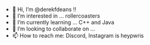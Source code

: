 - 👋 Hi, I’m @derekfdeans !!
- 👀 I’m interested in ... rollercoasters
- 🌱 I’m currently learning ... C++ and Java
- 💞️ I’m looking to collaborate on ... 
- 📫 How to reach me: Discord, Instagram is heypwris

<!---
heypwris/heypwris is a ✨ special ✨ repository because its `README.md` (this file) appears on your GitHub profile.
You can click the Preview link to take a look at your changes.
--->
